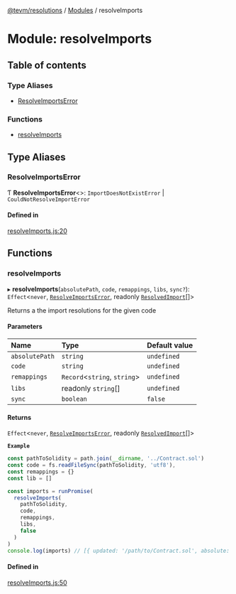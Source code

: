 [@tevm/resolutions](../README.md) / [Modules](../modules.md) / resolveImports

# Module: resolveImports

## Table of contents

### Type Aliases

- [ResolveImportsError](resolveImports.md#resolveimportserror)

### Functions

- [resolveImports](resolveImports.md#resolveimports)

## Type Aliases

### ResolveImportsError

Ƭ **ResolveImportsError**\<\>: `ImportDoesNotExistError` \| `CouldNotResolveImportError`

#### Defined in

[resolveImports.js:20](https://github.com/evmts/tevm-monorepo/blob/main/bundler/resolutions/src/resolveImports.js#L20)

## Functions

### resolveImports

▸ **resolveImports**(`absolutePath`, `code`, `remappings`, `libs`, `sync?`): `Effect`\<`never`, [`ResolveImportsError`](resolveImports.md#resolveimportserror), readonly [`ResolvedImport`](types.md#resolvedimport)[]\>

Returns a the import resolutions for the given code

#### Parameters

| Name | Type | Default value |
| :------ | :------ | :------ |
| `absolutePath` | `string` | `undefined` |
| `code` | `string` | `undefined` |
| `remappings` | `Record`\<`string`, `string`\> | `undefined` |
| `libs` | readonly `string`[] | `undefined` |
| `sync` | `boolean` | `false` |

#### Returns

`Effect`\<`never`, [`ResolveImportsError`](resolveImports.md#resolveimportserror), readonly [`ResolvedImport`](types.md#resolvedimport)[]\>

**`Example`**

```ts
const pathToSolidity = path.join(__dirname, '../Contract.sol')
const code = fs.readFileSync(pathToSolidity, 'utf8'),
const remappings = {}
const lib = []

const imports = runPromise(
  resolveImports(
    pathToSolidity,
    code,
    remappings,
    libs,
    false
  )
)
console.log(imports) // [{ updated: '/path/to/Contract.sol', absolute: '/path/to/Contract.sol', original: '../Contract.sol' }]
```

#### Defined in

[resolveImports.js:50](https://github.com/evmts/tevm-monorepo/blob/main/bundler/resolutions/src/resolveImports.js#L50)
